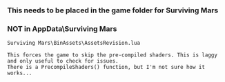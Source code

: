 ### This needs to be placed in the game folder for Surviving Mars
### NOT in AppData\Surviving Mars

```
Surviving Mars\BinAssets\AssetsRevision.lua

This forces the game to skip the pre-compiled shaders. This is laggy and only useful to check for issues.
There is a PrecompileShaders() function, but I'm not sure how it works...
```